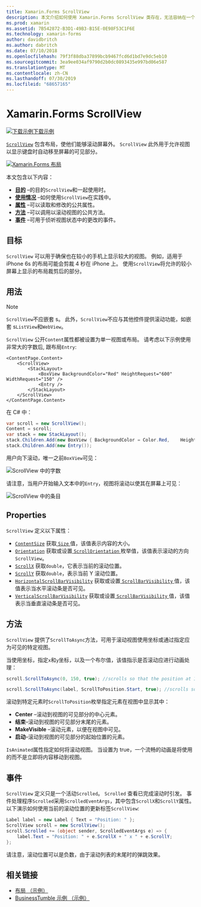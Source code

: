 ```yaml
---
title: Xamarin.Forms ScrollView
description: 本文介绍如何使用 Xamarin.Forms ScrollView 类存在，无法容纳在一个屏幕上，并且具有内容留出空间适用于键盘的布局。
ms.prod: xamarin
ms.assetid: 7B542872-B3D1-49B3-B15E-0E98F53C1F6E
ms.technology: xamarin-forms
author: davidbritch
ms.author: dabritch
ms.date: 07/10/2018
ms.openlocfilehash: 79f3f88dba37899bcb9467fcd6d1bd7e9dc5eb10
ms.sourcegitcommit: 3ea9ee034af9790d2b0dc0893435e997bd06e587
ms.translationtype: MT
ms.contentlocale: zh-CN
ms.lasthandoff: 07/30/2019
ms.locfileid: "68657165"
---
```

# <a name="xamarinforms-scrollview"></a>Xamarin.Forms ScrollView

[![下载示例](~/media/shared/download.png)下载示例](https://docs.microsoft.com/samples/xamarin/xamarin-forms-samples/userinterface-layout)

[`ScrollView`](xref:Xamarin.Forms.ScrollView) 包含布局，使他们能够滚动屏幕外。 `ScrollView` 此外用于允许视图以显示键盘时自动移至屏幕的可见部分。

[![](scroll-view-images/layouts-sml.png "Xamarin.Forms 布局")](scroll-view-images/layouts.png#lightbox "Xamarin.Forms 布局")

本文包含以下内容：

- **[目的](#purpose)** &ndash;的目的`ScrollView`和一起使用时。
- **[使用情况](#usage)** &ndash;如何使用`ScrollView`在实践中。
- **[属性](#properties)** &ndash;可以读取和修改的公共属性。
- **[方法](#methods)** &ndash;可以调用以滚动视图的公共方法。
- **[事件](#events)** &ndash;可用于侦听视图状态中的更改的事件。

## <a name="purpose"></a>目标

`ScrollView` 可以用于确保也在较小的手机上显示较大的视图。 例如，适用于 iPhone 6s 的布局可能会剪裁 4 秒在 iPhone 上。 使用`ScrollView`将允许的较小屏幕上显示的布局裁剪后的部分。

## <a name="usage"></a>用法

> [!NOTE]
> `ScrollView`不应嵌套 s。 此外，`ScrollView`不应与其他控件提供滚动功能，如嵌套 s`ListView`和`WebView`。

`ScrollView` 公开`Content`属性都被设置为单一视图或布局。 请考虑以下示例使用非常大的字数后, 跟布局`Entry`:

```xaml
<ContentPage.Content>
    <ScrollView>
        <StackLayout>
            <BoxView BackgroundColor="Red" HeightRequest="600" WidthRequest="150" />
            <Entry />
        </StackLayout>
    </ScrollView>
</ContentPage.Content>
```

在 C# 中：

```csharp
var scroll = new ScrollView();
Content = scroll;
var stack = new StackLayout();
stack.Children.Add(new BoxView { BackgroundColor = Color.Red,    HeightRequest = 600, WidthRequest = 600 });
stack.Children.Add(new Entry());
```

用户向下滚动，唯一之前`BoxView`可见：

![](scroll-view-images/scroll-start.png "ScrollView 中的字数")

请注意，当用户开始输入文本中的`Entry`，视图将滚动以使其在屏幕上可见：

![](scroll-view-images/scroll-end.png "ScrollView 中的条目")

## <a name="properties"></a>Properties

`ScrollView` 定义以下属性：

- [`ContentSize`](xref:Xamarin.Forms.ScrollView.ContentSizeProperty) 获取[ `Size` ](xref:Xamarin.Forms.Size)值，该值表示内容的大小。
- [`Orientation`](xref:Xamarin.Forms.ScrollView.OrientationProperty) 获取或设置[ `ScrollOrientation` ](xref:Xamarin.Forms.ScrollOrientation)枚举值，该值表示滚动的方向`ScrollView`。
- [`ScrollX`](xref:Xamarin.Forms.ScrollView.ScrollXProperty) 获取`double`，它表示当前的滚动位置。
- [`ScrollY`](xref:Xamarin.Forms.ScrollView.ScrollYProperty) 获取`double`，表示当前 Y 滚动位置。
- [`HorizontalScrollBarVisibility`](xref:Xamarin.Forms.ScrollView.HorizontalScrollBarVisibilityProperty) 获取或设置[ `ScrollBarVisibility` ](xref:Xamarin.Forms.ScrollBarVisibility)值，该值表示当水平滚动条是否可见。
- [`VerticalScrollBarVisibility`](xref:Xamarin.Forms.ScrollView.VerticalScrollBarVisibilityProperty) 获取或设置[ `ScrollBarVisibility` ](xref:Xamarin.Forms.ScrollBarVisibility)值，该值表示当垂直滚动条是否可见。

## <a name="methods"></a>方法

`ScrollView` 提供了`ScrollToAsync`方法，可用于滚动视图使用坐标或通过指定应为可见的特定视图。

当使用坐标，指定`x`和`y`坐标，以及一个布尔值，该值指示是否滚动应进行动画处理：

```csharp
scroll.ScrollToAsync(0, 150, true); //scrolls so that the position at 150px from the top is visible

scroll.ScrollToAsync(label, ScrollToPosition.Start, true); //scrolls so that the label is at the start of the list
```

滚动到特定元素时`ScrollToPosition`枚举指定元素在视图中显示其中：

- **Center** &ndash;滚动到视图的可见部分的中心元素。
- **结束**&ndash;滚动到视图的可见部分末尾的元素。
- **MakeVisible** &ndash;滚动元素，以便在视图中可见。
- **启动**&ndash;滚动到视图的可见部分的起始位置的元素。

`IsAnimated`属性指定如何将滚动视图。 当设置为 true，一个流畅的动画是将使用的而不是立即将内容移动到视图。

## <a name="events"></a>事件

`ScrollView` 定义只是一个活动`Scrolled`。 `Scrolled` 查看已完成滚动时引发。 事件处理程序`Scrolled`采用`ScrolledEventArgs`，其中包含`ScrollX`和`ScrollY`属性。 以下演示如何使用当前的滚动位置的更新标签`ScrollView`:

```csharp
Label label = new Label { Text = "Position: " };
ScrollView scroll = new ScrollView();
scroll.Scrolled += (object sender, ScrolledEventArgs e) => {
    label.Text = "Position: " + e.ScrollX + " x " + e.ScrollY;
};
```

请注意，滚动位置可以是负数，由于滚动列表的末尾时的弹跳效果。


## <a name="related-links"></a>相关链接

- [布局 （示例）](https://docs.microsoft.com/samples/xamarin/xamarin-forms-samples/userinterface-layout)
- [BusinessTumble 示例 （示例）](https://docs.microsoft.com/samples/xamarin/xamarin-forms-samples/userinterface-businesstumble)
